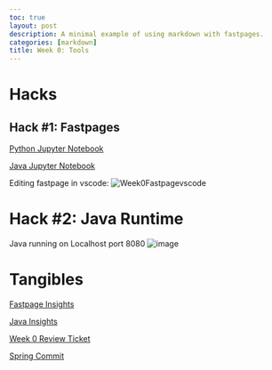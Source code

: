 ```yaml
---
toc: true
layout: post
description: A minimal example of using markdown with fastpages.
categories: [markdown]
title: Week 0: Tools
---
```


# Hacks

## Hack #1: Fastpages
[Python Jupyter Notebook](https://sanjayb06.github.io/tri1fastpages/2022/08/21/Python-Jupyter-Notebook.html)

[Java Jupyter Notebook](https://sanjayb06.github.io/tri1fastpages/2022/08/21/Java-Jupyter-Notebook.html)

Editing fastpage in vscode:
![Week0Fastpagevscode](https://user-images.githubusercontent.com/70538669/185844274-206d91a2-54a9-4b1e-a81e-4a23d5f2a198.png)


# Hack #2: Java Runtime 

Java running on Localhost port 8080
![image](https://user-images.githubusercontent.com/70538669/185844985-67290c58-0f41-4b45-8e24-38b1f939c1a7.png)

# Tangibles

[Fastpage Insights](https://github.com/SanjayB06/tri1fastpages/graphs/contributors)

[Java Insights](https://github.com/SanjayB06/tri1csa/graphs/contributors)

[Week 0 Review Ticket](https://github.com/SanjayB06/tri1fastpages/issues/2)

[Spring Commit](https://github.com/SanjayB06/tri1csa/commit/36ab4d3e721a5e97a82bd42517c4dbcd2ee34832)
